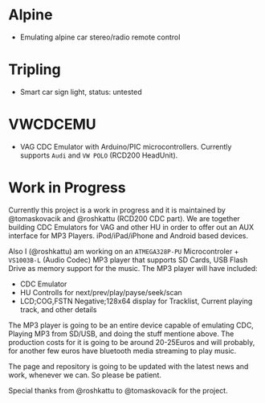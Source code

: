 Alpine
====

- Emulating alpine car stereo/radio remote control

Tripling
=====

- Smart car sign light, status: untested

VWCDCEMU
=======

- VAG CDC Emulator with Arduino/PIC microcontrollers. Currently supports ``Audi`` and ``VW POLO`` (RCD200 HeadUnit).


Work in Progress
===========

Currently this project is a work in progress and it is maintained by @tomaskovacik and @roshkattu (RCD200 CDC part). We are together building CDC Emulators for VAG and other HU in order to offer out an AUX interface for MP3 Players. iPod/iPad/iPhone and Android based devices.

Also I (@roshkattu) am working on an ``ATMEGA328P-PU`` Microcontroler + ``VS1003B-L`` (Audio Codec) MP3 player that supports SD Cards, USB Flash Drive as memory support for the music.  The MP3 player will have included:

- CDC Emulator
- HU Controlls for next/prev/play/payse/seek/scan
- LCD;COG,FSTN Negative;128x64 display for Tracklist, Current playing track, and other details


The MP3 player is going to be an entire device capable of emulating CDC, Playing MP3 from SD/USB, and doing the stuff mentione above. The production costs for it is going to be around 20-25Euros and will probably, for another few euros have bluetooth media streaming to play music.



The page and repository is going to be updated with the latest news and work, whenever we can. So please be patient.


Special thanks from @roshkattu to @tomaskovacik for the project.